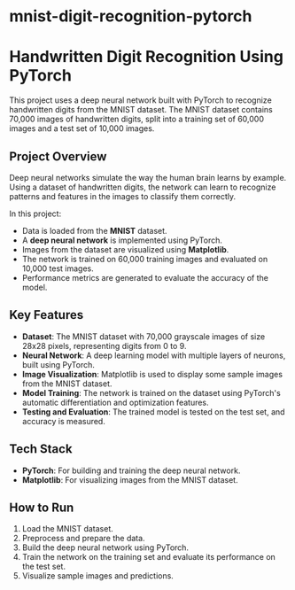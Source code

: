 # mnist-digit-recognition-pytorch
# Handwritten Digit Recognition Using PyTorch

This project uses a deep neural network built with PyTorch to recognize handwritten digits from the MNIST dataset. The MNIST dataset contains 70,000 images of handwritten digits, split into a training set of 60,000 images and a test set of 10,000 images.

## Project Overview

Deep neural networks simulate the way the human brain learns by example. Using a dataset of handwritten digits, the network can learn to recognize patterns and features in the images to classify them correctly.

In this project:

- Data is loaded from the **MNIST** dataset.
- A **deep neural network** is implemented using PyTorch.
- Images from the dataset are visualized using **Matplotlib**.
- The network is trained on 60,000 training images and evaluated on 10,000 test images.
- Performance metrics are generated to evaluate the accuracy of the model.

## Key Features

- **Dataset**: The MNIST dataset with 70,000 grayscale images of size 28x28 pixels, representing digits from 0 to 9.
- **Neural Network**: A deep learning model with multiple layers of neurons, built using PyTorch.
- **Image Visualization**: Matplotlib is used to display some sample images from the MNIST dataset.
- **Model Training**: The network is trained on the dataset using PyTorch's automatic differentiation and optimization features.
- **Testing and Evaluation**: The trained model is tested on the test set, and accuracy is measured.

## Tech Stack

- **PyTorch**: For building and training the deep neural network.
- **Matplotlib**: For visualizing images from the MNIST dataset.

## How to Run

1. Load the MNIST dataset.
2. Preprocess and prepare the data.
3. Build the deep neural network using PyTorch.
4. Train the network on the training set and evaluate its performance on the test set.
5. Visualize sample images and predictions.
